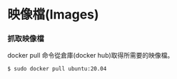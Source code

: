 # 映像檔(Images)

### 抓取映像檔

docker pull 命令從倉庫(docker hub)取得所需要的映像檔。

```bash
$ sudo docker pull ubuntu:20.04
```




